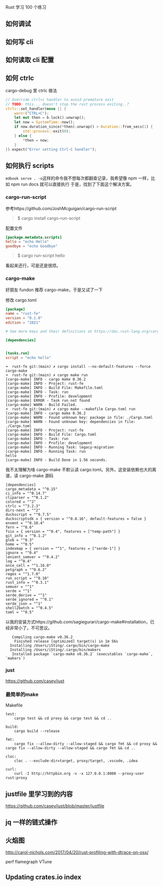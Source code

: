 Rust 学习 100 个练习

## 如何调试

## 如何写 cli

## 如何读取 cli 配置

## 如何 ctrlc

cargo-debug 里 ctrlc 做法

```rust
// Override ctrl+c handler to avoid premature exit
// TODO: this... doesn't stop the rust process exiting..?
ctrlc::set_handler(move || {
    warn!("CTRL+C");
    let mut then = b.lock().unwrap();
    let now = SystemTime::now();
    if now.duration_since(*then).unwrap() > Duration::from_secs(1) {
        std::process::exit(0);
    } else {
        *then = now;
    }
}).expect("Error setting Ctrl-C handler");
```

## 如何执行 scripts

`mdbook serve . -o`这样的命令我不想每次都翻查记录，我希望像 npm 一样，比如 npm run docs 就可以直接执行
于是，找到了下面这个解决方案。

### cargo-run-script

参考https://github.com/JoshMcguigan/cargo-run-script

> $ cargo install cargo-run-script

配置文件

```toml
[package.metadata.scripts]
hello = "echo Hello"
goodbye = "echo Goodbye"
```

> $ cargo run-script hello

看起来还行，可是还是很烦。

### cargo-make

好朋友 fundon 推荐 cargo-make，于是又试了一下

修改 cargo.toml

```toml
[package]
name = "rust-fe"
version = "0.1.0"
edition = "2021"

# See more keys and their definitions at https://doc.rust-lang.org/cargo/reference/manifest.html

[dependencies]


[tasks.run]
script = "echo hello"
```

```shell
➜  rust-fe git:(main) ✗ cargo install --no-default-features --force cargo-make
➜  rust-fe git:(main) ✗ cargo make run
[cargo-make] INFO - cargo make 0.36.2
[cargo-make] INFO - Project: rust-fe
[cargo-make] INFO - Build File: Makefile.toml
[cargo-make] INFO - Task: run
[cargo-make] INFO - Profile: development
[cargo-make] ERROR - Task run not found
[cargo-make] WARN - Build Failed.
➜  rust-fe git:(main) ✗ cargo make --makefile Cargo.toml run
[cargo-make] INFO - cargo make 0.36.2
[cargo-make] WARN - Found unknown key: package in file: ./Cargo.toml
[cargo-make] WARN - Found unknown key: dependencies in file: ./Cargo.toml
[cargo-make] INFO - Project: rust-fe
[cargo-make] INFO - Build File: Cargo.toml
[cargo-make] INFO - Task: run
[cargo-make] INFO - Profile: development
[cargo-make] INFO - Running Task: legacy-migration
[cargo-make] INFO - Running Task: run
hello
[cargo-make] INFO - Build Done in 1.56 seconds.
```

我不太理解为啥 cargo-make 不默认读 cargo.toml。另外，这安装依赖也大的离谱，读 cargo-make 源码

```
[dependencies]
cargo_metadata = "^0.15"
ci_info = "^0.14.7"
cliparser = "^0.1.2"
colored = "^2"
ctrlc = "^3.2.3"
dirs-next = "^2"
duckscript = "^0.7.5"
duckscriptsdk = { version = "^0.8.16", default-features = false }
envmnt = "^0.10.4"
fern = "^0.6"
fsio = { version = "^0.4", features = ["temp-path"] }
git_info = "^0.1.2"
glob = "^0.3"
home = "^0.5"
indexmap = { version = "^1", features = ["serde-1"] }
ignore = "^0.4"
lenient_semver = "^0.4.2"
log = "^0.4"
once_cell = "^1.16.0"
petgraph = "^0.6.2"
regex = "^1.7.0"
run_script = "^0.10"
rust_info = "^0.3.1"
semver = "^1"
serde = "^1"
serde_derive = "^1"
serde_ignored = "^0.1"
serde_json = "^1"
shell2batch = "^0.4.5"
toml = "^0.5"
```

以我的安装方式https://github.com/sagiegurari/cargo-make#installation，已经非常小了，不可思议。

```
   Compiling cargo-make v0.36.2
    Finished release [optimized] target(s) in 1m 56s
  Installing /Users/i5ting/.cargo/bin/cargo-make
  Installing /Users/i5ting/.cargo/bin/makers
   Installed package `cargo-make v0.36.2` (executables `cargo-make`, `makers`)
```

### just

https://github.com/casey/just


### 最简单的make

Makefile

```
test:
	cargo test && cd proxy && cargo test && cd ..

build:
	cargo build --release

fmt: 
	cargo fix --allow-dirty --allow-staged && cargo fmt && cd proxy && cargo fix --allow-dirty --allow-staged && cargo fmt && cd .. 

cloc:
	cloc . --exclude-dir=target, proxy/target, .vscode, .idea

curl:
	curl -I http://httpbin.org -v -x 127.0.0.1:8080 --proxy-user rust:proxy
```


## justfile 里学习到的内容

https://github.com/casey/just/blob/master/justfile

## jq 一样的链式操作

## 火焰图

http://carol-nichols.com/2017/04/20/rust-profiling-with-dtrace-on-osx/

perf
flamegraph
VTune

## Updating crates.io index

